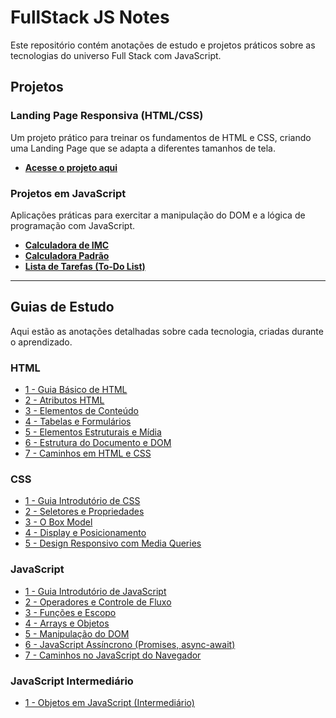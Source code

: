 # FullStack JS Notes

Este repositório contém anotações de estudo e projetos práticos sobre as tecnologias do universo Full Stack com JavaScript.

## Projetos

### Landing Page Responsiva (HTML/CSS)

Um projeto prático para treinar os fundamentos de HTML e CSS, criando uma Landing Page que se adapta a diferentes tamanhos de tela.

- **[Acesse o projeto aqui](./1%20-%20HTML%20E%20CSS/Landing%20Page%20%20Responsiva%20Basica/HTML/)**

### Projetos em JavaScript

Aplicações práticas para exercitar a manipulação do DOM e a lógica de programação com JavaScript.

- **[Calculadora de IMC](./2%20-%20JavaScript/CALCULADORA-DE-IMC/)**
- **[Calculadora Padrão](./2%20-%20JavaScript/CALCULADORA-EM-JAVASCRIPT/)**
- **[Lista de Tarefas (To-Do List)](./2%20-%20JavaScript/TO%20DO%20LIST/Exercicio%20Lista%20de%20Tarefas/)**

---

## Guias de Estudo

Aqui estão as anotações detalhadas sobre cada tecnologia, criadas durante o aprendizado.

### HTML

- [1 - Guia Básico de HTML](./1%20-%20HTML%20E%20CSS/HTML/1%20-%20HTML-Guia.md)
- [2 - Atributos HTML](./1%20-%20HTML%20E%20CSS/HTML/2%20-%20Atributos-html.md)
- [3 - Elementos de Conteúdo](./1%20-%20HTML%20E%20CSS/HTML/3%20-%20Elementos%20de%20conteudo.md)
- [4 - Tabelas e Formulários](./1%20-%20HTML%20E%20CSS/HTML/4%20-%20Tabelas%20e%20Formulários.md)
- [5 - Elementos Estruturais e Mídia](./1%20-%20HTML%20E%20CSS/HTML/5%20-%20Elementos%20Estruturais%20e%20Mídia.md)
- [6 - Estrutura do Documento e DOM](./1%20-%20HTML%20E%20CSS/HTML/6%20-%20Estrutura%20do%20Documento%20e%20DOM.md)
- [7 - Caminhos em HTML e CSS](./1%20-%20HTML%20E%20CSS/HTML/7%20-%20Caminhos%20em%20HTML%20e%20CSS.md)

### CSS

- [1 - Guia Introdutório de CSS](./1%20-%20HTML%20E%20CSS/HTML/CSS/1%20-%20css-guia.md)
- [2 - Seletores e Propriedades](./1%20-%20HTML%20E%20CSS/HTML/CSS/2%20-%20Seletores%20e%20Propriedades.md)
- [3 - O Box Model](./1%20-%20HTML%20E%20CSS/HTML/CSS/3%20-%20O%20Box%20Model.md)
- [4 - Display e Posicionamento](./1%20-%20HTML%20E%20CSS/HTML/CSS/4%20-%20Display%20e%20Posicionamento.md)
- [5 - Design Responsivo com Media Queries](./1%20-%20HTML%20E%20CSS/HTML/CSS/5%20-%20Design%20Responsivo%20com%20Media%20Queries.md)

### JavaScript

- [1 - Guia Introdutório de JavaScript](./2%20-%20JavaScript/1%20-%20js-guia.md)
- [2 - Operadores e Controle de Fluxo](./2%20-%20JavaScript/2%20-%20Operadores%20e%20Controle%20de%20Fluxo.md)
- [3 - Funções e Escopo](./2%20-%20JavaScript/3%20-%20Funções%20e%20Escopo.md)
- [4 - Arrays e Objetos](./2%20-%20JavaScript/4%20-%20Arrays%20e%20Objetos.md)
- [5 - Manipulação do DOM](./2%20-%20JavaScript/5%20-%20Manipulação%20do%20DOM.md)
- [6 - JavaScript Assíncrono (Promises, async-await)](<./2%20-%20JavaScript/6%20-%20JavaScript%20Assíncrono%20(Promises,%20async-await).md>)
- [7 - Caminhos no JavaScript do Navegador](./2%20-%20JavaScript/7%20-%20Caminhos%20no%20JavaScript%20do%20Navegador.md)

### JavaScript Intermediário

- [1 - Objetos em JavaScript (Intermediário)](<./3%20-%20JavScript%20Intermediário/1%20-%20Objetos%20em%20JavaScript%20(Intermediário).md>)
